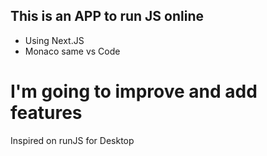 ## This is an APP to run JS online

- Using Next.JS
- Monaco same vs Code


# I'm going to improve and add features

Inspired on runJS for Desktop
